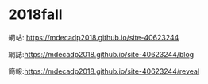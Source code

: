 # 2018fall
網站: https://mdecadp2018.github.io/site-40623244

網誌:https://mdecadp2018.github.io/site-40623244/blog

簡報:https://mdecadp2018.github.io/site-40623244/reveal
